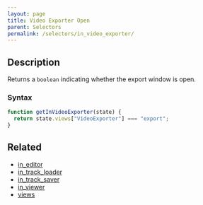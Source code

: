 ```yaml
---
layout: page
title: Video Exporter Open
parent: Selectors
permalink: /selectors/in_video_exporter/
---
```


## Description

Returns a `boolean` indicating whether the export window is open.

### Syntax

```js
function getInVideoExporter(state) {
  return state.views["VideoExporter"] === "export";
}
```

## Related

- [in_editor](./in_editor.md)
- [in_track_loader](./in_track_loader.md)
- [in_track_saver](./in_track_saver.md)
- [in_viewer](./in_viewer.md)
- [views](./views.md)
